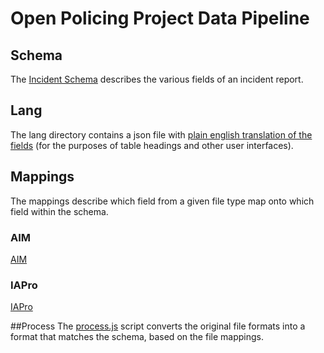 # Open Policing Project Data Pipeline

## Schema
The [Incident Schema](https://github.com/JustOpenSource/open-policing-project-data-pipeline/blob/master/schema/incident.1.json) describes the various fields of an incident report.

## Lang
The lang directory contains a json file with [plain english translation of the fields](https://github.com/JustOpenSource/open-policing-project-data-pipeline/blob/master/lang/en.json) (for the purposes of table headings and other user interfaces).

## Mappings
The mappings describe which field from a given file type map onto which field within the schema.  

### AIM
[AIM](https://github.com/JustOpenSource/open-policing-project-data-pipeline/blob/master/mappings/AIM.1.json)

### IAPro
[IAPro](https://github.com/JustOpenSource/open-policing-project-data-pipeline/blob/master/mappings/IAPro.1.json)

##Process
The [process.js](https://github.com/JustOpenSource/open-policing-project-data-pipeline/blob/master/process.js) script converts the original file formats into a format that matches the schema, based on the file mappings.

